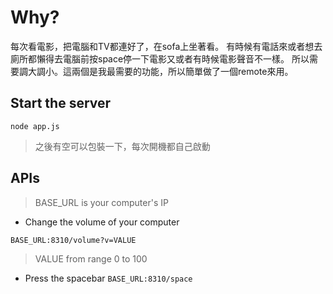 # Why?
每次看電影，把電腦和TV都連好了，在sofa上坐著看。
有時候有電話來或者想去廁所都懶得去電腦前按space停一下電影又或者有時候電影聲音不一樣。
所以需要調大調小。這兩個是我最需要的功能，所以簡單做了一個remote來用。


## Start the server

``
node app.js
``
> 之後有空可以包裝一下，每次開機都自己啟動

## APIs
> BASE_URL is your computer's IP

- Change the volume of your computer

``
BASE_URL:8310/volume?v=VALUE
``

> VALUE from range 0 to 100

- Press the spacebar
``
BASE_URL:8310/space
``



